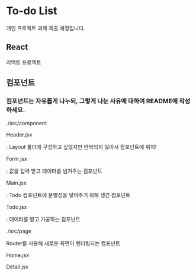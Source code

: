 # To-do List

개인 프로젝트 과제 제출 예정입니다.

## React

리액트 프로젝트

## 컴포넌트

### 컴포넌트는 자유롭게 나누되, 그렇게 나눈 사유에 대하여 README에 작성하세요.

./src/component

Header.jsx

: Layout 폴더에 구성하고 싶었지만 반복되지 않아서 컴포넌트에 위치!

Form.jsx

: 값을 입력 받고 데이터를 넘겨주는 컴포넌트

Main.jsx

: Todo 컴포넌트에 분별성을 넣어주기 위해 생긴 컴포넌트

Todo.jsx

: 데이터를 받고 가공하는 컴포넌트

./src/page

Router를 사용해 새로운 화면이 렌더링되는 컴포넌트

Home.jsx

Detail.jsx

